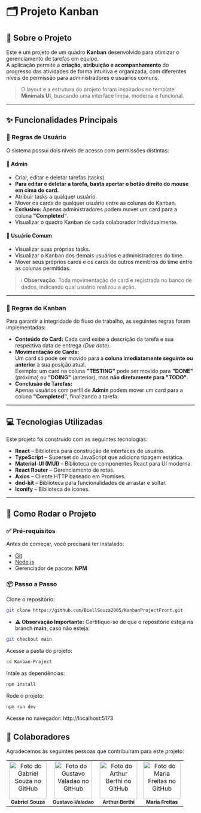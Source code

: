 # 🗂️ Projeto Kanban

## 📖 Sobre o Projeto

Este é um projeto de um quadro **Kanban** desenvolvido para otimizar o gerenciamento de tarefas em equipe.  
A aplicação permite a **criação, atribuição e acompanhamento** do progresso das atividades de forma intuitiva e organizada, com diferentes níveis de permissão para administradores e usuários comuns.

> O layout e a estrutura do projeto foram inspirados no template **Minimals UI**, buscando uma interface limpa, moderna e funcional.

---

## ✨ Funcionalidades Principais

### 🔐 Regras de Usuário

O sistema possui dois níveis de acesso com permissões distintas:

#### 👑 Admin
- Criar, editar e deletar tarefas (tasks).
- **Para editar e deletar a tarefa, basta apertar o botão direito do mouse em cima do card.**
- Atribuir tasks a qualquer usuário.
- Mover os cards de qualquer usuário entre as colunas do Kanban.
- **Exclusivo:** Apenas administradores podem mover um card para a coluna **"Completed"**.
- Visualizar o quadro Kanban de cada colaborador individualmente.

#### 👤 Usuário Comum
- Visualizar suas próprias tasks.
- Visualizar o Kanban dos demais usuários e administradores do time.
- Mover seus próprios cards e os cards de outros membros do time entre as colunas permitidas.

> ℹ️ **Observação:** Toda movimentação de card é registrada no banco de dados, indicando qual usuário realizou a ação.

---

### 🧩 Regras do Kanban

Para garantir a integridade do fluxo de trabalho, as seguintes regras foram implementadas:

- **Conteúdo do Card:** Cada card exibe a descrição da tarefa e sua respectiva data de entrega (_Due date_).
- **Movimentação de Cards:**  
  Um card só pode ser movido para a **coluna imediatamente seguinte ou anterior** à sua posição atual.  
  Exemplo: um card na coluna **"TESTING"** pode ser movido para **"DONE"** (próxima) ou **"DOING"** (anterior), mas **não diretamente para "TODO"**.
- **Conclusão de Tarefas:**  
  Apenas usuários com perfil de **Admin** podem mover um card para a coluna **"Completed"**, finalizando a tarefa.

---

## 💻 Tecnologias Utilizadas

Este projeto foi construído com as seguintes tecnologias:

- **React** – Biblioteca para construção de interfaces de usuário.
- **TypeScript** – Superset do JavaScript que adiciona tipagem estática.
- **Material-UI (MUI)** – Biblioteca de componentes React para UI moderna.
- **React Router** – Gerenciamento de rotas.
- **Axios** – Cliente HTTP baseado em Promises.
- **dnd-kit** – Biblioteca para funcionalidades de arrastar e soltar.
- **Iconify** – Biblioteca de ícones.

---

## 🚀 Como Rodar o Projeto

### ✅ Pré-requisitos

Antes de começar, você precisará ter instalado:

- [Git](https://git-scm.com)
- [Node.js](https://nodejs.org/)
- Gerenciador de pacote: **NPM**

### 📦 Passo a Passo

Clone o repositório:

```bash
git clone https://github.com/BiellSouza2005/KanbanProjectFront.git
```

* **⚠️ Observação Importante:** Certifique-se de que o repositório esteja na branch **main**, caso não esteja:
```bash
git checkout main
```

Acesse a pasta do projeto:

```bash
cd Kanban-Project
```
Intale as dependências:

```bash
npm install
```
Rode o projeto:

```bash
npm run dev
```

Acesse no navegador: http://localhost:5173


## 🤝 Colaboradores

Agradecemos às seguintes pessoas que contribuíram para este projeto:

<table>
  <tr>
    <td align="center">
      <a href="https://github.com/biellSouza2005" title="GitHub do Gabriel Souza">
        <img src="https://github.com/biellSouza2005.png" width="100px;" alt="Foto do Gabriel Souza no GitHub"/><br>
        <sub>
          <b>Gabriel Souza</b>
        </sub>
      </a>
    </td>
    <td align="center">
      <a href="https://github.com/GustavoAlvesValadao" title="GitHub do Gustavo Valadao">
        <img src="https://github.com/GustavoAlvesValadao.png" width="100px;" alt="Foto do Gustavo Valadao no GitHub"/><br>
        <sub>
          <b>Gustavo Valadao</b>
        </sub>
      </a>
    </td>
    <td align="center">
      <a href="https://github.com/ArthurBerthi505" title="GitHub do Arthur Berthi">
        <img src="https://github.com/ArthurBerthi505.png" width="100px;" alt="Foto do Arthur Berthi no GitHub"/><br>
        <sub>
          <b>Arthur Berthi</b>
        </sub>
      </a>
    </td>
    <td align="center">
      <a href="https://github.com/Freitasss2005" title="GitHub do Maria Freitas">
        <img src="https://github.com/Freitasss2005.png" width="100px;" alt="Foto do Maria Freitas no GitHub"/><br>
        <sub>
          <b>Maria Freitas</b>
        </sub>
      </a>
    </td>
  </tr>
</table>
